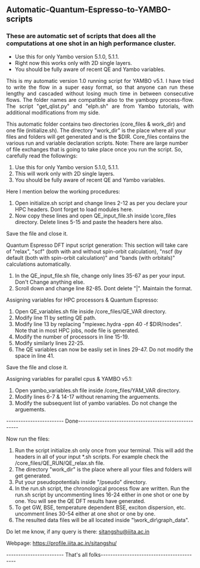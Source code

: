 ## Automatic-Quantum-Espresso-to-YAMBO-scripts
### These are automatic set of scripts that does all the computations at one shot in an high performance cluster.
- Use this for only Yambo version 5.1.0, 5.1.1.
- Right now this works only with 2D single layers.
- You should be fully aware of recent QE and Yambo variables. 

<p style='text-align: justify;'>This is my automatic version 1.0 running script for YAMBO v5.1. I have tried to write the flow in a super easy format, so that anyone can run these lengthy and cascaded without losing much time in between consecutive flows. The folder names are compatible also to the yambopy process-flow. The script "get_qlist.py" and "elph.sh" are from Yambo tutorials, with additional modifications from my side.</p>





This automatic folder contains two directories (core_files & work_dir) and one file (initialize.sh). The directory "work_dir" is the place where all your files and folders will get generated and is the $DIR. Core_files contains the various run and variable declaration scripts. 
Note: There are large number of file exchanges that is going to take place once you run the script. So, carefully read the followings:  

1. Use this for only Yambo version 5.1.0, 5.1.1.
2. This will work only with 2D single layers.
3. You should be fully aware of recent QE and Yambo variables. 


Here I mention below the working procedures:

1. Open initialize.sh script and change lines 2-12 as per you declare your HPC headers. Dont forget to load modules here.
2. Now copy these lines and open QE_input_file.sh inside \core_files directory. Delete lines 5-15 and paste the headers here also.

Save the file and close it.

Quantum Espresso DFT input script generation: This section will take care of "relax", "scf" (both with and without spin-orbit calculation), "nscf (by default (both with spin-orbit calculation)" and "bands (with orbitals)" calculations automatically.

1. In the QE_input_file.sh file, change only lines 35-67 as per your input. Don't Change anything else.
2. Scroll down and change line 82-85. Dont delete "|". Maintain the format.


Assigning variables for HPC processors & Quantum Espresso:

1. Open QE_variables.sh file inside /core_files/QE_VAR directory.
2. Modify line 11 by setting QE path.
3. Modify line 13 by replacing "mpiexec.hydra -ppn 40 -f $DIR/nodes". Note that in most HPC jobs, node file is generated.
4. Modify the number of processors in line 15-19.
5. Modify similarly lines 22-25.
6. The QE variables can now be easliy set in lines 29-47. Do not modify the space in line 41. 

Save the file and close it.


Assigning variables for parallel cpus & YAMBO v5.1:

1. Open yambo_variables.sh file inside /core_files/YAM_VAR directory.
2. Modify lines 6-7 & 14-17 without renaming the arguements.
3. Modify the subsequent list of yambo variables. Do not change the arguements.

------------------------ Done-----------------------------------------------------

Now run the files:

1. Run the script initialize.sh only once from your terminal. This will add the headers in all of your input *.sh scripts. For example check the /core_files/QE_RUN/QE_relax.sh file.
2. The directory "work_dir" is the place where all your files and folders will get generated.
3. Put your pseudopotentials inside "/pseudo" directory.
4. In the run.sh script, the chronological process flow are written. Run the run.sh script by uncommenting lines 16-24 either in one shot or one by one. You will see the QE DFT results have generated.
5. To get GW, BSE, temperature dependent BSE, exciton dispersion, etc. uncomment lines 30-54 either at one shot or one by one.
6. The resulted data files will be all located inside "\work_dir\graph_data\". 

Do let me know, if any query is there: sitangshu@iiita.ac.in 

Webpage: https://profile.iiita.ac.in/sitangshu/


------------------------ That's all folks------------------------------------------
